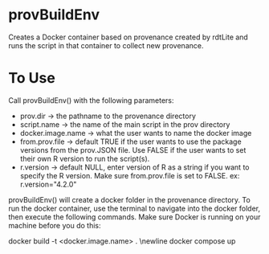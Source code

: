 # provBuildEnv
Creates a Docker container based on provenance created by rdtLite and runs the script in that container to collect new provenance.

# To Use
Call provBuildEnv() with the following parameters:
- prov.dir -> the pathname to the provenance directory
- script.name -> the name of the main script in the prov directory
- docker.image.name -> what the user wants to name the docker image
- from.prov.file -> default TRUE if the user wants to use the package versions from the prov.JSON file. Use FALSE if the user wants to set their own R version to run the script(s).
- r.version -> default NULL, enter version of R as a string if you want to specify the R version. Make sure from.prov.file is set to FALSE. ex: r.version="4.2.0"

provBuildEnv() will create a docker folder in the provenance directory. To run the docker container, use the terminal to navigate into the docker folder, then execute the following commands. Make sure Docker is running on your machine before you do this:

docker build -t <docker.image.name> . \newline
docker compose up


